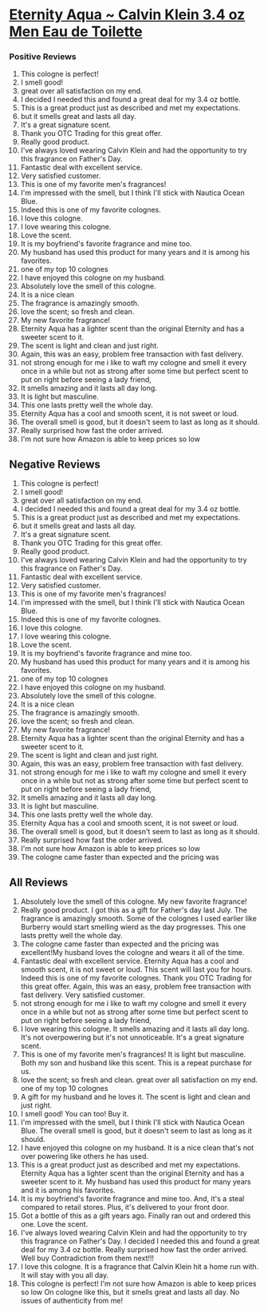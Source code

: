 # [Eternity Aqua ~ Calvin Klein 3.4 oz Men Eau de Toilette](https://products.checkmycream.com/products/Eternity-Aqua-~-Calvin-Klein-3.4-oz-Men-Eau-de-Toilette.html)

### Positive Reviews

<ol>
      <li>This cologne is perfect!</li>
      <li>I smell good!</li>
      <li>great over all satisfaction on my end.  </li>
      <li>I decided I needed this and found a great deal for my 3.4 oz bottle.  </li>
      <li>This is a great product just as described and met my expectations.  </li>
      <li>but it smells great and lasts all day.</li>
      <li>It&#x27;s a great signature scent.</li>
      <li>Thank you OTC Trading for this great offer.</li>
      <li>Really good product.</li>
      <li>I&#x27;ve always loved wearing Calvin Klein and had the opportunity to try this fragrance on Father&#x27;s Day.  </li>
      <li>Fantastic deal with excellent service.</li>
      <li>Very satisfied customer.</li>
      <li>This is one of my favorite men&#x27;s fragrances!  </li>
      <li>I&#x27;m impressed with the smell, but I think I&#x27;ll stick with Nautica Ocean Blue.</li>
      <li>Indeed this is one of my favorite colognes.</li>
      <li>I love this cologne.  </li>
      <li>I love wearing this cologne.</li>
      <li>Love the scent.</li>
      <li>It is my boyfriend&#x27;s favorite fragrance and mine too.</li>
      <li>My husband has used this product for many years and it is among his favorites.</li>
      <li>one of my top 10 colognes</li>
      <li>I have enjoyed this cologne on my husband.</li>
      <li>Absolutely love the smell of this cologne.</li>
      <li>It is a nice clean</li>
      <li>The fragrance is amazingly smooth.</li>
      <li>love the scent; so fresh and clean.  </li>
      <li>My new favorite fragrance!</li>
      <li>Eternity Aqua has a lighter scent than the original Eternity and has a sweeter scent to it.  </li>
      <li>The scent is light and clean and just right.</li>
      <li>Again, this was an easy, problem free transaction with fast delivery.</li>
      <li>not strong enough for me i like to waft my cologne and smell it every once in a while but not as strong after some time but perfect scent to put on right before seeing a lady friend,</li>
      <li>It smells amazing and it lasts all day long.</li>
      <li>It is light but masculine.  </li>
      <li>This one lasts pretty well the whole day.</li>
      <li>Eternity Aqua has a cool and smooth scent, it is not sweet or loud.</li>
      <li>The overall smell is good, but it doesn&#x27;t seem to last as long as it should.</li>
      <li>Really surprised how fast the order arrived.  </li>
      <li>I&#x27;m not sure how Amazon is able to keep prices so low</li>
</ol>


<h2>Negative Reviews</h2>
<ol>
<li> This cologne is perfect!</li>
<li> I smell good!</li>
<li> great over all satisfaction on my end.  </li>
<li> I decided I needed this and found a great deal for my 3.4 oz bottle.  </li>
<li> This is a great product just as described and met my expectations.  </li>
<li> but it smells great and lasts all day.</li>
<li> It&#x27;s a great signature scent.</li>
<li> Thank you OTC Trading for this great offer.</li>
<li> Really good product.</li>
<li> I&#x27;ve always loved wearing Calvin Klein and had the opportunity to try this fragrance on Father&#x27;s Day.  </li>
<li> Fantastic deal with excellent service.</li>
<li> Very satisfied customer.</li>
<li> This is one of my favorite men&#x27;s fragrances!  </li>
<li> I&#x27;m impressed with the smell, but I think I&#x27;ll stick with Nautica Ocean Blue.</li>
<li> Indeed this is one of my favorite colognes.</li>
<li> I love this cologne.  </li>
<li> I love wearing this cologne.</li>
<li> Love the scent.</li>
<li> It is my boyfriend&#x27;s favorite fragrance and mine too.</li>
<li> My husband has used this product for many years and it is among his favorites.</li>
<li> one of my top 10 colognes</li>
<li> I have enjoyed this cologne on my husband.</li>
<li> Absolutely love the smell of this cologne.</li>
<li> It is a nice clean</li>
<li> The fragrance is amazingly smooth.</li>
<li> love the scent; so fresh and clean.  </li>
<li> My new favorite fragrance!</li>
<li> Eternity Aqua has a lighter scent than the original Eternity and has a sweeter scent to it.  </li>
<li> The scent is light and clean and just right.</li>
<li> Again, this was an easy, problem free transaction with fast delivery.</li>
<li> not strong enough for me i like to waft my cologne and smell it every once in a while but not as strong after some time but perfect scent to put on right before seeing a lady friend,</li>
<li> It smells amazing and it lasts all day long.</li>
<li> It is light but masculine.  </li>
<li> This one lasts pretty well the whole day.</li>
<li> Eternity Aqua has a cool and smooth scent, it is not sweet or loud.</li>
<li> The overall smell is good, but it doesn&#x27;t seem to last as long as it should.</li>
<li> Really surprised how fast the order arrived.  </li>
<li> I&#x27;m not sure how Amazon is able to keep prices so low</li>
<li> The cologne came faster than expected and the pricing was</li>
</ol>

<h2>All Reviews</h2>

<ol>
    <li> Absolutely love the smell of this cologne. My new favorite fragrance!</li>
    <li> Really good product. I got this as a gift for Father&#x27;s day last July. The fragrance is amazingly smooth. Some of the colognes I used earlier like Burberry would start smelling wierd as the day progresses. This one lasts pretty well the whole day.</li>
    <li> The cologne came faster than expected and the pricing was excellent!My husband loves the cologne and wears it all of the time.</li>
    <li> Fantastic deal with excellent service. Eternity Aqua has a cool and smooth scent, it is not sweet or loud. This scent will last you for hours. Indeed this is one of my favorite colognes. Thank you OTC Trading for this great offer. Again, this was an easy, problem free transaction with fast delivery. Very satisfied customer.</li>
    <li> not strong enough for me i like to waft my cologne and smell it every once in a while but not as strong after some time but perfect scent to put on right before seeing a lady friend,</li>
    <li> I love wearing this cologne. It smells amazing and it lasts all day long. It&#x27;s not overpowering but it&#x27;s not unnoticeable. It&#x27;s a great signature scent.</li>
    <li> This is one of my favorite men&#x27;s fragrances!  It is light but masculine.  Both my son and husband like this scent. This is a repeat purchase for us.</li>
    <li> love the scent; so fresh and clean.  great over all satisfaction on my end.  one of my top 10 colognes</li>
    <li> A gift for my husband and he loves it. The scent is light and clean and just right.</li>
    <li> I smell good! You can too! Buy it.</li>
    <li> I&#x27;m impressed with the smell, but I think I&#x27;ll stick with Nautica Ocean Blue. The overall smell is good, but it doesn&#x27;t seem to last as long as it should.</li>
    <li> I have enjoyed this cologne on my husband. It is a nice clean that&#x27;s not over powering like others he has used.</li>
    <li> This is a great product just as described and met my expectations.  Eternity Aqua has a lighter scent than the original Eternity and has a sweeter scent to it.  My husband has used this product for many years and it is among his favorites.</li>
    <li> It is my boyfriend&#x27;s favorite fragrance and mine too. And, it&#x27;s a steal compared to retail stores. Plus, it&#x27;s delivered to your front door.</li>
    <li> Got a bottle of this as a gift years ago. Finally ran out and ordered this one. Love the scent.</li>
    <li> I&#x27;ve always loved wearing Calvin Klein and had the opportunity to try this fragrance on Father&#x27;s Day.  I decided I needed this and found a great deal for my 3.4 oz bottle.  Really surprised how fast the order arrived.  Well buy Contradiction from them next!!!</li>
    <li> I love this cologne.  It is a fragrance that Calvin Klein hit a home run with.  It will stay with you all day.</li>
    <li> This cologne is perfect! I&#x27;m not sure how Amazon is able to keep prices so low On cologne like this, but it smells great and lasts all day. No issues of authenticity from me!</li>
</ol>




